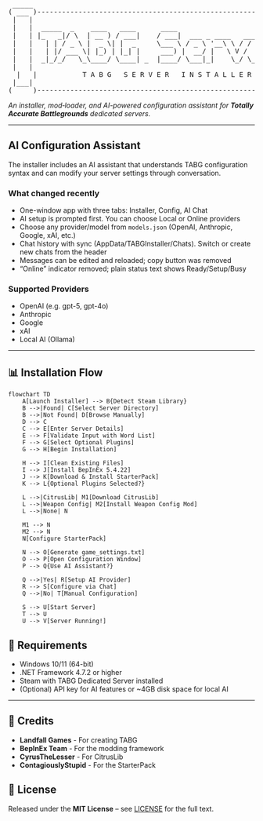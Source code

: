 <div align="center">

<pre>
 _____                                                               _____ 
( ___ )-------------------------------------------------------------( ___ )
 |   |                                                               |   | 
 |   |  _____  _    ____   ____      ____                            |   | 
 |   | |_   _|/ \  | __ ) / ___|    / ___|  ___ _ ____   _____ _ __  |   | 
 |   |   | | / _ \ |  _ \| |  _     \___ \ / _ \ '__\ \ / / _ \ '__| |   | 
 |   |   | |/ ___ \| |_) | |_| |     ___) |  __/ |   \ V /  __/ |    |   | 
 |   |  _|_/_/   \_\____/ \____| _  |____/ \___|_|    \_/ \___|_|    |   | 
 |   |                                                               |   | 
  |   |           T A B G   S E R V E R   I N S T A L L E R           |   |  
 |___|                                                               |___| 
(_____)-------------------------------------------------------------(_____) 
</pre>

</div>

*An installer, mod‑loader, and AI-powered configuration assistant for **Totally Accurate Battlegrounds** dedicated servers.*

---
## AI Configuration Assistant

The installer includes an AI assistant that understands TABG configuration syntax and can modify your server settings through conversation.

### What changed recently
- One-window app with three tabs: Installer, Config, AI Chat
- AI setup is prompted first. You can choose Local or Online providers
- Choose any provider/model from `models.json` (OpenAI, Anthropic, Google, xAI, etc.)
- Chat history with sync (AppData/TABGInstaller/Chats). Switch or create new chats from the header
- Messages can be edited and reloaded; copy button was removed
- “Online” indicator removed; plain status text shows Ready/Setup/Busy

### Supported Providers
- OpenAI (e.g. gpt-5, gpt-4o)
- Anthropic
- Google
- xAI
- Local AI (Ollama)
---

## 📊 Installation Flow

```mermaid
flowchart TD
    A[Launch Installer] --> B{Detect Steam Library}
    B -->|Found| C[Select Server Directory]
    B -->|Not Found| D[Browse Manually]
    D --> C
    C --> E[Enter Server Details]
    E --> F[Validate Input with Word List]
    F --> G[Select Optional Plugins]
    G --> H[Begin Installation]
    
    H --> I[Clean Existing Files]
    I --> J[Install BepInEx 5.4.22]
    J --> K[Download & Install StarterPack]
    K --> L{Optional Plugins Selected?}
    
    L -->|CitrusLib| M1[Download CitrusLib]
    L -->|Weapon Config| M2[Install Weapon Config Mod]
    L -->|None| N
    
    M1 --> N
    M2 --> N
    N[Configure StarterPack]
    
    N --> O[Generate game_settings.txt]
    O --> P[Open Configuration Window]
    P --> Q{Use AI Assistant?}
    
    Q -->|Yes| R[Setup AI Provider]
    R --> S[Configure via Chat]
    Q -->|No| T[Manual Configuration]
    
    S --> U[Start Server]
    T --> U
    U --> V[Server Running!]
```




## 🔧 Requirements

- Windows 10/11 (64-bit)
- .NET Framework 4.7.2 or higher
- Steam with TABG Dedicated Server installed
- (Optional) API key for AI features or ~4GB disk space for local AI


---

## 🙏 Credits

- **Landfall Games** - For creating TABG
- **BepInEx Team** - For the modding framework
- **CyrusTheLesser** - For CitrusLib
- **ContagiouslyStupid** - For the StarterPack


## 📄 License

Released under the **MIT License** – see [LICENSE](LICENSE) for the full text.
